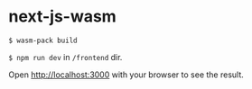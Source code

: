 # next-js-wasm

`$ wasm-pack build`

`$ npm run dev` in `/frontend` dir.

Open [http://localhost:3000](http://localhost:3000) with your browser to see the result.
